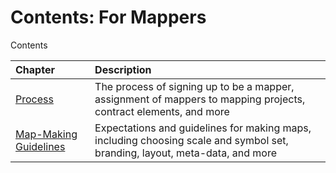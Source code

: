 # Contents: For Mappers

Contents

| Chapter | Description |
| :--- | :--- |
| [Process](process-for-mappers.md) | The process of signing up to be a mapper, assignment of mappers to mapping projects, contract elements, and more |
| [Map-Making Guidelines](mapping-and-branding-guidelines/) | Expectations and guidelines for making maps, including choosing scale and symbol set, branding, layout, meta-data, and more |

